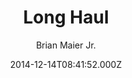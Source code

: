 ---
title: Long Haul
github: 'https://github.com/brianmaierjr/long-haul'
demo: 'http://brianmaierjr.com/long-haul/'
author: Brian Maier Jr.
ssg:
  - Jekyll
cms:
  - No Cms
date: 2014-12-14T08:41:52.000Z
github_branch: master
description: 'A minimal, type-focused Jekyll theme.'
stale: false
---